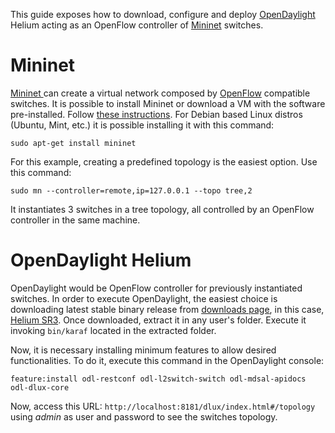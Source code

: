 This guide exposes how to download, configure and deploy [OpenDaylight](http://www.opendaylight.org/) Helium acting as an OpenFlow controller of [Mininet](http://mininet.org/) switches.

Mininet
=======

[Mininet ](http://mininet.org/) can create a virtual network composed by [OpenFlow](https://www.opennetworking.org/sdn-resources/openflow) compatible switches. It is possible to install Mininet or download a VM with the software pre-installed. Follow [these instructions](http://mininet.org/download/). For Debian based Linux distros (Ubuntu, Mint, etc.) it is possible installing it with this command:

  ```
  sudo apt-get install mininet
  ```

For this example, creating a predefined topology is the easiest option. Use this command:

  ```
  sudo mn --controller=remote,ip=127.0.0.1 --topo tree,2
  ```

It instantiates 3 switches in a tree topology, all controlled by an OpenFlow controller in the same machine.

OpenDaylight Helium
===================

OpenDaylight would be OpenFlow controller for previously instantiated switches. In order to execute OpenDaylight, the easiest choice is downloading latest stable binary release from [downloads page](http://www.opendaylight.org/software/downloads), in this case, [Helium SR3](https://nexus.opendaylight.org/content/groups/public/org/opendaylight/integration/distribution-karaf/0.2.3-Helium-SR3/distribution-karaf-0.2.3-Helium-SR3.tar.gz). Once downloaded, extract it in any user's folder. Execute it invoking `bin/karaf` located in the extracted folder.

Now, it is necessary installing minimum features to allow desired functionalities. To do it, execute this command in the OpenDaylight console:

  ```
  feature:install odl-restconf odl-l2switch-switch odl-mdsal-apidocs odl-dlux-core
  ```

Now, access this URL: `http://localhost:8181/dlux/index.html#/topology` using _admin_ as user and password to see the switches topology.
